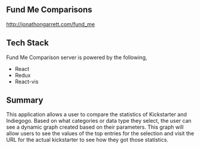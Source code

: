 ## Fund Me Comparisons
http://jonathongarrett.com/fund_me

## Tech Stack
Fund Me Comparison server is powered by the following,
* React
* Redux
* React-vis

## Summary
This application allows a user to compare the statistics of Kickstarter and Indiegogo.
Based on what categories or data type they select, the user can see a dynamic graph 
created based on their parameters. This graph will allow users to see the values of 
the top entries for the selection and visit the URL for the actual kickstarter to 
see how they got those statistics.
